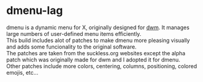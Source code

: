 # dmenu-lag
dmenu is a dynamic menu for X, originally designed for [dwm](https://suckless.org/dwm). It manages large numbers of user-defined menu items efficiently.  
This build includes alot of patches to make dmenu more pleasing visually and adds some funcionality to the original software.  
The patches are taken from the suckless.org websites except the alpha patch which was originally made for dwm and I adopted it for dmenu.  
Other patches include more colors, centering, columns, positioning, colored emojis, etc...  
